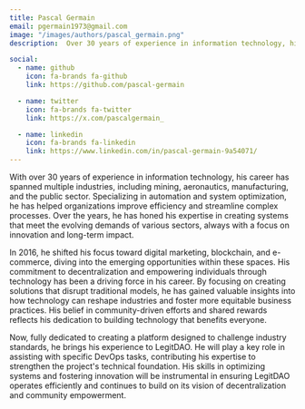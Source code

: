 ```yaml
---
title: Pascal Germain
email: pgermain1973@gmail.com
image: "/images/authors/pascal_germain.png"
description:  Over 30 years of experience in information technology, his expertise covers industries such as mining, aeronautics, manufacturing, and the public sector, with a focus on automation and system optimization. In 2016, he shifted his focus to digital marketing, blockchain, and e-commerce. Now fully dedicated to developing a platform designed to disrupt industry standards, he is a strong advocate for community-driven efforts and shared rewards. He will assist LegitDAO by contributing his expertise to key DevOps tasks, supporting the technical foundation of the project.

social:
  - name: github
    icon: fa-brands fa-github
    link: https://github.com/pascal-germain

  - name: twitter
    icon: fa-brands fa-twitter
    link: https://x.com/pascalgermain_

  - name: linkedin
    icon: fa-brands fa-linkedin
    link: https://www.linkedin.com/in/pascal-germain-9a54071/
---
```


With over 30 years of experience in information technology, his career has spanned multiple industries, including mining, aeronautics, manufacturing, and the public sector. Specializing in automation and system optimization, he has helped organizations improve efficiency and streamline complex processes. Over the years, he has honed his expertise in creating systems that meet the evolving demands of various sectors, always with a focus on innovation and long-term impact.

In 2016, he shifted his focus toward digital marketing, blockchain, and e-commerce, diving into the emerging opportunities within these spaces. His commitment to decentralization and empowering individuals through technology has been a driving force in his career. By focusing on creating solutions that disrupt traditional models, he has gained valuable insights into how technology can reshape industries and foster more equitable business practices. His belief in community-driven efforts and shared rewards reflects his dedication to building technology that benefits everyone.

Now, fully dedicated to creating a platform designed to challenge industry standards, he brings his experience to LegitDAO. He will play a key role in assisting with specific DevOps tasks, contributing his expertise to strengthen the project's technical foundation. His skills in optimizing systems and fostering innovation will be instrumental in ensuring LegitDAO operates efficiently and continues to build on its vision of decentralization and community empowerment.